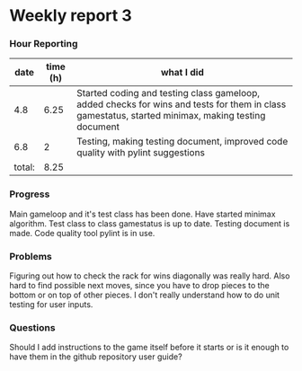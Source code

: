 # Weekly report 3

### Hour Reporting
| **date** | **time (h)** | **what I did** 
| --------- | ----------- | --------- 
| 4.8 | 6.25 | Started coding and testing class gameloop, added checks for wins and tests for them in class gamestatus, started minimax, making testing document
| 6.8 | 2 | Testing, making testing document, improved code quality with pylint suggestions
| total: | 8.25

### Progress
Main gameloop and it's test class has been done. Have started minimax algorithm. Test class to class gamestatus is up to date. Testing document is made. Code quality tool pylint is in use.

### Problems
Figuring out how to check the rack for wins diagonally was really hard. Also hard to find possible next moves, since you have to drop pieces to the bottom or on top of other pieces. I don't really understand how to do unit testing for user inputs.

### Questions
Should I add instructions to the game itself before it starts or is it enough to have them in the github repository user guide?
